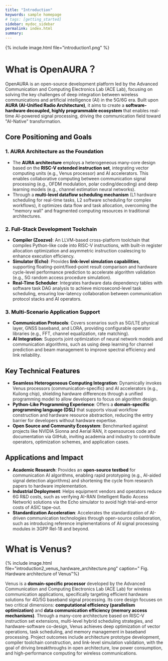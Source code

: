 ```yaml
---
title: "Introduction"
keywords: sample homepage
# tags: [getting_started]
sidebar: mydoc_sidebar
permalink: index.html
summary:  
---
```




{% include image.html file="introduction1.png" %}

# What is OpenAURA？

OpenAURA<font style="color:rgba(0, 0, 0, 0.85) !important;"> is an open-source development platform led by the Advanced Communication and Computing Electronics Lab (ACE Lab), focusing on solving the key challenges of deep integration between wireless communications and artificial intelligence (AI) in the 5G/6G era. Built upon </font>**<font style="color:rgb(0, 0, 0) !important;">AURA (AI-Unified Radio Architecture)</font>**<font style="color:rgba(0, 0, 0, 0.85) !important;">, it aims to create a </font>**<font style="color:rgb(0, 0, 0) !important;">software-hardware decoupled, highly programmable ecosystem</font>**<font style="color:rgba(0, 0, 0, 0.85) !important;"> that enables real-time AI-powered signal processing, driving the communication field toward "AI-Native" transformation.</font>

## <font style="color:rgb(0, 0, 0) !important;">Core Positioning and Goals</font>

### <font style="color:rgb(0, 0, 0) !important;">1. AURA Architecture as the Foundation</font>

* <font style="color:rgba(0, 0, 0, 0.85) !important;">The </font>**<font style="color:rgb(0, 0, 0) !important;">AURA architecture</font>**<font style="color:rgba(0, 0, 0, 0.85) !important;"> employs a heterogeneous many-core design based on the </font>**<font style="color:rgb(0, 0, 0) !important;">RISC-V extended instruction set</font>**<font style="color:rgba(0, 0, 0, 0.85) !important;">, integrating vector computing units (e.g., Venus processor) and AI accelerators. This enables collaborative computing between communication signal processing (e.g., OFDM modulation, polar coding/decoding) and deep learning models (e.g., channel estimation neural networks).</font>
* <font style="color:rgba(0, 0, 0, 0.85) !important;">Through a </font>**<font style="color:rgb(0, 0, 0) !important;">multi-level dataflow scheduling mechanism</font>**<font style="color:rgba(0, 0, 0, 0.85) !important;"> (L1 hardware scheduling for real-time tasks, L2 software scheduling for complex workflows), it optimizes data flow and task allocation, overcoming the "memory wall" and fragmented computing resources in traditional architectures.</font>

### <font style="color:rgb(0, 0, 0) !important;">2. Full-Stack Development Toolchain</font>

* **<font style="color:rgb(0, 0, 0) !important;">Compiler (Zoozve)</font>**<font style="color:rgba(0, 0, 0, 0.85) !important;">: An LLVM-based cross-platform toolchain that compiles Python-like code into RISC-V instructions, with built-in register allocation optimization and asymmetric instruction coalescing to enhance execution efficiency.</font>
* **<font style="color:rgb(0, 0, 0) !important;">Simulator (Echo)</font>**<font style="color:rgba(0, 0, 0, 0.85) !important;">: Provides </font>**<font style="color:rgb(0, 0, 0) !important;">link-level simulation capabilities</font>**<font style="color:rgba(0, 0, 0, 0.85) !important;">, supporting floating-point/fixed-point result comparison and hardware cycle-level performance prediction to accelerate algorithm validation (e.g., 5G random access procedure simulation).</font>
* **<font style="color:rgb(0, 0, 0) !important;">Real-Time Scheduler</font>**<font style="color:rgba(0, 0, 0, 0.85) !important;">: Integrates hardware data dependency tables with software task DAG analysis to achieve microsecond-level task scheduling, ensuring low-latency collaboration between communication protocol stacks and AI operators.</font>

### <font style="color:rgb(0, 0, 0) !important;">3. Multi-Scenario Application Support</font>

* **<font style="color:rgb(0, 0, 0) !important;">Communication Protocols</font>**<font style="color:rgba(0, 0, 0, 0.85) !important;">: Covers scenarios such as 5G/LTE physical layer, GNSS baseband, and LORA, providing configurable operator libraries (e.g., FFT, channel equalization, rate matching).</font>
* **<font style="color:rgb(0, 0, 0) !important;">AI Integration</font>**<font style="color:rgba(0, 0, 0, 0.85) !important;">: Supports joint optimization of neural network models and communication algorithms, such as using deep learning for channel prediction and beam management to improve spectral efficiency and link reliability.</font>

## <font style="color:rgb(0, 0, 0) !important;">Key Technical Features</font>

* **<font style="color:rgb(0, 0, 0) !important;">Seamless Heterogeneous Computing Integration</font>**<font style="color:rgba(0, 0, 0, 0.85) !important;">: Dynamically invokes Venus processors (communication-specific) and AI accelerators (e.g., Kuilong chip), shielding hardware differences through a unified programming model to allow developers to focus on algorithm design.</font>
* **<font style="color:rgb(0, 0, 0) !important;">Python-Like Programming Experience</font>**<font style="color:rgba(0, 0, 0, 0.85) !important;">: Offers a</font><font style="color:rgba(0, 0, 0, 0.85) !important;"> </font>**<font style="color:rgb(0, 0, 0) !important;">domain-specific programming language (DSL)</font>**<font style="color:rgba(0, 0, 0, 0.85) !important;"> </font><font style="color:rgba(0, 0, 0, 0.85) !important;">that supports visual workflow construction and hardware resource abstraction, reducing the entry barrier for developers without hardware expertise.</font>
* **<font style="color:rgb(0, 0, 0) !important;">Open Source and Community Ecosystem</font>**<font style="color:rgba(0, 0, 0, 0.85) !important;">: Benchmarked against projects like NVIDIA Sionna and Aerial RAN, it opensources code and documentation via GitHub, inviting academia and industry to contribute operators, optimization schemes, and application cases.</font>

## <font style="color:rgb(0, 0, 0) !important;">Applications and Impact</font>

* **<font style="color:rgb(0, 0, 0) !important;">Academic Research</font>**<font style="color:rgba(0, 0, 0, 0.85) !important;">: Provides an</font><font style="color:rgba(0, 0, 0, 0.85) !important;"> </font>**<font style="color:rgb(0, 0, 0) !important;">open-source testbed</font>**<font style="color:rgba(0, 0, 0, 0.85) !important;"> </font><font style="color:rgba(0, 0, 0, 0.85) !important;">for communication AI algorithms, enabling rapid prototyping (e.g., AI-aided signal detection algorithms) and shortening the cycle from research papers to hardware implementation.</font>
* **<font style="color:rgb(0, 0, 0) !important;">Industrial Deployment</font>**<font style="color:rgba(0, 0, 0, 0.85) !important;">: Helps equipment vendors and operators reduce 6G R&D costs, such as verifying AI-RAN (Intelligent Radio Access Network) solutions via the Echo simulator to avoid high trial-and-error costs of ASIC tape-out.</font>
* **<font style="color:rgb(0, 0, 0) !important;">Standardization Acceleration</font>**<font style="color:rgba(0, 0, 0, 0.85) !important;">: Accelerates the standardization of AI-driven communication technologies through open-source collaboration, such as introducing reference implementations of AI signal processing modules in 3GPP Rel-18 and beyond.</font>

# What is Venus?

{% include image.html file="introduction2_venus_hardware_architecture.png" caption=" Fig. Hardware architecture of Venus"%}

<font style="color:rgba(0, 0, 0, 0.85) !important;">Venus is a </font>**<font style="color:rgb(0, 0, 0) !important;">domain-specific processor</font>**<font style="color:rgba(0, 0, 0, 0.85) !important;"> developed by the Advanced Communication and Computing Electronics Lab (ACE Lab) for wireless communication applications, specifically targeting efficient hardware solutions for 4G/5G baseband signal processing. Its core design focuses on two critical dimensions: </font>**<font style="color:rgb(0, 0, 0) !important;">computational efficiency (parallelism optimization)</font>**<font style="color:rgba(0, 0, 0, 0.85) !important;"> and </font>**<font style="color:rgb(0, 0, 0) !important;">data communication efficiency (memory access mechanisms)</font>**<font style="color:rgba(0, 0, 0, 0.85) !important;">. Through a many-core architecture based on RISC-V instruction set extensions, multi-level hybrid scheduling strategies, and hardware-software co-design, Venus achieves deep optimization of vector operations, task scheduling, and memory management in baseband processing. Project outcomes include architecture prototype development, compiler toolchain construction, and link-level simulation validation, with the goal of driving breakthroughs in open architecture, low power consumption, and high-performance computing for wireless communications.</font>

<font style="color:rgba(0, 0, 0, 0.85) !important;"></font>

<font style="color:rgba(0, 0, 0, 0.85) !important;"></font>

<font style="color:rgba(0, 0, 0, 0.85) !important;"></font>

<font style="color:rgba(0, 0, 0, 0.85) !important;"></font>
